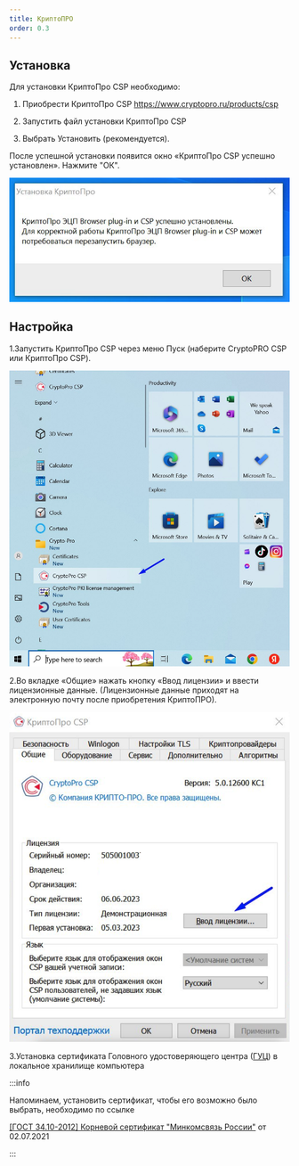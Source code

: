 ```yaml
---
title: КриптоПРО
order: 0.3
---
```


## Установка

Для установки КриптоПро CSP необходимо:

1. Приобрести КриптоПро CSP  <https://www.cryptopro.ru/products/csp>

2. Запустить файл установки КриптоПро CSP

3. Выбрать Установить (рекомендуется).

После успешной установки появится окно «КриптоПро CSP успешно установлен». Нажмите "ОК".

![](<./image (93).png>)

## Настройка

1\.Запустить КриптоПро CSP через меню Пуск (наберите CryptoPRO CSP или КриптоПро CSP).

![](<./image (94).png>)

2\.Во вкладке «Общие» нажать кнопку «Ввод лицензии» и ввести лицензионные данные. (Лицензионные данные приходят на электронную почту после приобретения  КриптоПРО).

![](<./image (95).png>)

3\.Установка сертификата Головного удостоверяющего центра ([ГУЦ](./sertifikat-guc)) в локальное хранилище компьютера

:::info 

Напоминаем, установить сертификат, чтобы его возможно было выбрать, необходимо по ссылке

[\[ГОСТ 34.10-2012\] Корневой сертификат "Минкомсвязь России"](https://ca.gisca.ru/repository/AFF05C9E2464941E7EC2AB15C91539360B79AA9D.cer) от 02.07.2021

:::